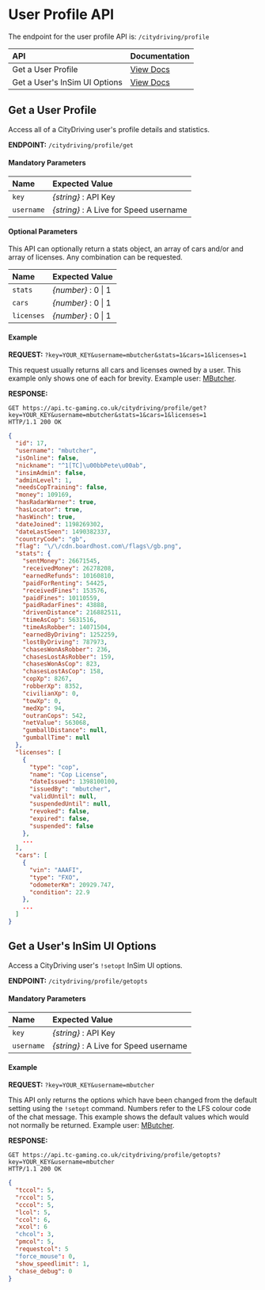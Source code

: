 # User Profile API

The endpoint for the user profile API is: `/citydriving/profile`

| API | Documentation |
| :--- | :--- |
| Get a User Profile | [View Docs](#get-a-user-profile) |
| Get a User's InSim UI Options | [View Docs](#get-a-users-insim-ui-options) |

## Get a User Profile

Access all of a CityDriving user's profile details and statistics.

**ENDPOINT:** `/citydriving/profile/get`

#### Mandatory Parameters

| Name | Expected Value |
| :--- | :--- |
| `key` | _{string}_ : API Key |
| `username` | _{string}_ : A Live for Speed username |

#### Optional Parameters

This API can optionally return a stats object, an array of cars and/or and array of licenses. Any combination can be requested.

| Name | Expected Value |
| :--- | :--- |
| `stats` | _{number}_ : 0 &#124; 1 |
| `cars` | _{number}_ : 0 &#124; 1 |
| `licenses` | _{number}_ : 0 &#124; 1 |

#### Example

**REQUEST:** `?key=YOUR_KEY&username=mbutcher&stats=1&cars=1&licenses=1`

This request usually returns all cars and licenses owned by a user. This example only shows one of each for brevity. Example user: [MButcher](https://world.city-driving.co.uk/?page=profile&id_user=17).

**RESPONSE:**

```shell
GET https://api.tc-gaming.co.uk/citydriving/profile/get?key=YOUR_KEY&username=mbutcher&stats=1&cars=1&licenses=1
HTTP/1.1 200 OK
```
```json
{
  "id": 17,
  "username": "mbutcher",
  "isOnline": false,
  "nickname": "^1[TC]\u00bbPete\u00ab",
  "insimAdmin": false,
  "adminLevel": 1,
  "needsCopTraining": false,
  "money": 109169,
  "hasRadarWarner": true,
  "hasLocator": true,
  "hasWinch": true,
  "dateJoined": 1198269302,
  "dateLastSeen": 1490382337,
  "countryCode": "gb",
  "flag": "\/\/cdn.boardhost.com\/flags\/gb.png",
  "stats": {
    "sentMoney": 26671545,
    "receivedMoney": 26278208,
    "earnedRefunds": 10160810,
    "paidForRenting": 54425,
    "receivedFines": 153576,
    "paidFines": 10110559,
    "paidRadarFines": 43888,
    "drivenDistance": 216882511,
    "timeAsCop": 5631516,
    "timeAsRobber": 14071504,
    "earnedByDriving": 1252259,
    "lostByDriving": 787973,
    "chasesWonAsRobber": 236,
    "chasesLostAsRobber": 159,
    "chasesWonAsCop": 823,
    "chasesLostAsCop": 158,
    "copXp": 8267,
    "robberXp": 8352,
    "civilianXp": 0,
    "towXp": 0,
    "medXp": 94,
    "outranCops": 542,
    "netValue": 563068,
    "gumballDistance": null,
    "gumballTime": null
  },
  "licenses": [
    {
      "type": "cop",
      "name": "Cop License",
      "dateIssued": 1398100100,
      "issuedBy": "mbutcher",
      "validUntil": null,
      "suspendedUntil": null,
      "revoked": false,
      "expired": false,
      "suspended": false
    },
    ...
  ],
  "cars": [
    {
      "vin": "AAAFI",
      "type": "FXO",
      "odometerKm": 20929.747,
      "condition": 22.9
    },
    ...
  ]
}
```
## Get a User's InSim UI Options

Access a CityDriving user's `!setopt` InSim UI options.

**ENDPOINT:** `/citydriving/profile/getopts`

#### Mandatory Parameters

| Name | Expected Value |
| :--- | :--- |
| `key` | _{string}_ : API Key |
| `username` | _{string}_ : A Live for Speed username |

#### Example

**REQUEST:** `?key=YOUR_KEY&username=mbutcher`

This API only returns the options which have been changed from the default setting using the `!setopt` command. Numbers refer to the LFS colour code of the chat message. This example shows the default values which would not normally be returned. Example user: [MButcher](https://world.city-driving.co.uk/?page=profile&id_user=17).

**RESPONSE:** 

```shell
GET https://api.tc-gaming.co.uk/citydriving/profile/getopts?key=YOUR_KEY&username=mbutcher
HTTP/1.1 200 OK
```
```json
{
  "tccol": 5,
  "rccol": 5,
  "cccol": 5,
  "lcol": 5,
  "ccol": 6,
  "xcol": 6
  "chcol": 3,
  "pmcol": 5,
  "requestcol": 5
  "force_mouse": 0,
  "show_speedlimit": 1,
  "chase_debug": 0
}
```